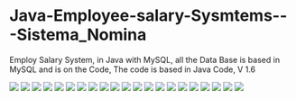 # Java-Employee-salary-Sysmtems---Sistema_Nomina
Employ Salary System, in Java with MySQL, all the Data Base is based in MySQL and is on the Code, The code is based in Java Code, V 1.6

![](SNImages/Valan1.jpg)
![](SNImages/Valan2.jpg)
![](SNImages/Valan3.jpg)
![](SNImages/Valan4.jpg)
![](SNImages/Valan5.jpg)
![](SNImages/Valan6.jpg)
![](SNImages/Valan7.jpg)
![](SNImages/Valan8.jpg)
![](SNImages/Valan9.jpg)
![](SNImages/Valan10.jpg)
![](SNImages/Valan11.jpg)
![](SNImages/Valan12.jpg)
![](SNImages/Valan13.jpg)
![](SNImages/Valan14.jpg)
![](SNImages/Valan15.jpg)
![](SNImages/Valan16.jpg)
![](SNImages/Valan17.jpg)
![](SNImages/Valan18.jpg)
![](SNImages/Valan19.jpg)
![](SNImages/Valan20.jpg)
![](SNImages/Valan21.jpg)

